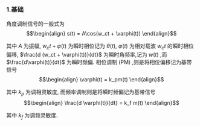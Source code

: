 ### 1.基础
角度调制信号的一般式为
$$\begin{align}
    s(t) = A\cos(w_ct + \varphi(t))
\end{align}$$

其中 $A$ 为振幅, $w_ct + \varphi(t)$ 为瞬时相位记为 $\theta(t)$, $\varphi(t)$ 为相对载波 $w_ct$ 的瞬时相位偏移, $\frac{d (w_ct + \varphi(t))}{dt}$ 为瞬时角频率,记为 $w(t)$ ,而 $\frac{d\varphi(t)}{dt}$ 为瞬时频偏.
相位调制 (PM) ,则是将相位偏移记为基带信号
$$\begin{align}
    \varphi(t) = k_pm(t)
\end{align}$$

其中 $k_p$ 为调相灵敏度, 而频率调制则是将瞬时频偏记为基带信号
$$\begin{align}
    \frac{d \varphi(t)}{dt} = k_f m(t)
\end{align}$$

其中 $k_f$ 为调频灵敏度.